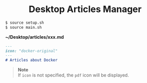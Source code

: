 <h1 align="center">Desktop Articles Manager</h1>

```zsh
$ source setup.sh
$ source main.sh
```

**~/Desktop/articles/xxx.md**

```md
---
icon: "docker-original"
---
# Articles about Docker
```

> **Note**<br />
> If `icon` is not specified, the `pdf` icon will be displayed.
